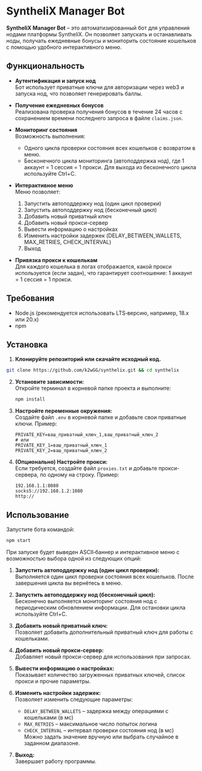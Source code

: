 # SyntheliX Manager Bot

**SyntheliX Manager Bot** – это автоматизированный бот для управления нодами платформы SyntheliX. Он позволяет запускать и останавливать ноды, получать ежедневные бонусы и мониторить состояние кошельков с помощью удобного интерактивного меню.

## Функциональность

- **Аутентификация и запуск нод**  
  Бот использует приватные ключи для авторизации через web3 и запуска нод, что позволяет генерировать баллы.

- **Получение ежедневных бонусов**  
  Реализована проверка получения бонусов в течение 24 часов с сохранением времени последнего запроса в файле `claims.json`.

- **Мониторинг состояния**  
  Возможность выполнения:
  - Одного цикла проверки состояния всех кошельков с возвратом в меню.
  - Бесконечного цикла мониторинга (автоподдержка нод), где 1 аккаунт = 1 сессия = 1 прокси. Для выхода из бесконечного цикла используйте Ctrl+C.

- **Интерактивное меню**  
  Меню позволяет:
  1. Запустить автоподдержку нод (один цикл проверки)
  2. Запустить автоподдержку нод (бесконечный цикл)
  3. Добавить новый приватный ключ
  4. Добавить новый прокси-сервер
  5. Вывести информацию о настройках
  6. Изменить настройки задержек (DELAY_BETWEEN_WALLETS, MAX_RETRIES, CHECK_INTERVAL)
  7. Выход

- **Привязка прокси к кошелькам**  
  Для каждого кошелька в логах отображается, какой прокси используется (если задан), что гарантирует соотношение: 1 аккаунт = 1 сессия = 1 прокси.

## Требования

- Node.js (рекомендуется использовать LTS‑версию, например, 18.x или 20.x)
- npm

## Установка

1. **Клонируйте репозиторий или скачайте исходный код.**
  ```bash
  git clone https://github.com/k2wGG/synthelix.git && cd synthelix
  ```
2. **Установите зависимости:**  
   Откройте терминал в корневой папке проекта и выполните:
   ```bash
   npm install
   ```

3. **Настройте переменные окружения:**  
   Создайте файл `.env` в корневой папке и добавьте свои приватные ключи. Пример:
   ```
   PRIVATE_KEY=ваш_приватный_ключ_1,ваш_приватный_ключ_2
   # или
   PRIVATE_KEY_1=ваш_приватный_ключ_1
   PRIVATE_KEY_2=ваш_приватный_ключ_2
   ```

4. **(Опционально) Настройте прокси:**  
   Если требуется, создайте файл `proxies.txt` и добавьте прокси-сервера, по одному на строку. Пример:
   ```
   192.168.1.1:8080
   socks5://192.168.1.2:1080
   http://
   ```

## Использование

Запустите бота командой:
```bash
npm start
```

При запуске будет выведен ASCII‑баннер и интерактивное меню с возможностью выбора одной из следующих опций:

1. **Запустить автоподдержку нод (один цикл проверки):**  
   Выполняется один цикл проверки состояния всех кошельков. После завершения цикла вы вернётесь в меню.

2. **Запустить автоподдержку нод (бесконечный цикл):**  
   Бесконечно выполняется мониторинг состояния нод с периодическим обновлением информации. Для остановки цикла используйте Ctrl+C.

3. **Добавить новый приватный ключ:**  
   Позволяет добавить дополнительный приватный ключ для работы с кошельками.

4. **Добавить новый прокси-сервер:**  
   Добавляет новый прокси-сервер для использования при запросах.

5. **Вывести информацию о настройках:**  
   Показывает количество загруженных приватных ключей, список прокси и прочие параметры.

6. **Изменить настройки задержек:**  
   Позволяет изменить следующие параметры:
   - `DELAY_BETWEEN_WALLETS` – задержка между операциями с кошельками (в мс)
   - `MAX_RETRIES` – максимальное число попыток логина
   - `CHECK_INTERVAL` – интервал проверки состояния нод (в мс)  
   Можно задать значение вручную или выбрать случайное в заданном диапазоне.

7. **Выход:**  
   Завершает работу программы.

